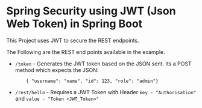 # Spring Security using JWT (Json Web Token) in Spring Boot

This Project uses JWT to secure the REST endpoints.

The Following are the REST end points available in the example.
- `/token` - Generates the JWT token based on the JSON sent. Its a POST method which expects the JSON:
    ```
        { "username": "name", "id": 123, "role": "admin"}
    ```
- `/rest/hello` - Requires a JWT Token with Header `key - "Authorisation"` and `value - "Token <JWT_Token>"`